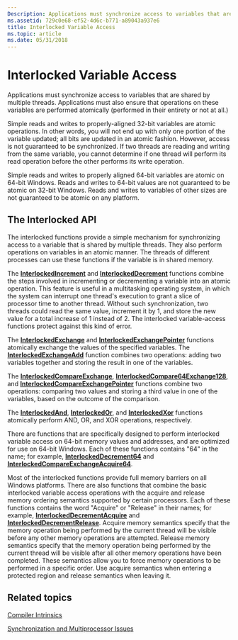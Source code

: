 ```yaml
---
Description: Applications must synchronize access to variables that are shared by multiple threads.
ms.assetid: 729c0e68-ef52-4d6c-b771-a89043a937e6
title: Interlocked Variable Access
ms.topic: article
ms.date: 05/31/2018
---
```


# Interlocked Variable Access

Applications must synchronize access to variables that are shared by multiple threads. Applications must also ensure that operations on these variables are performed atomically (performed in their entirety or not at all.)

Simple reads and writes to properly-aligned 32-bit variables are atomic operations. In other words, you will not end up with only one portion of the variable updated; all bits are updated in an atomic fashion. However, access is not guaranteed to be synchronized. If two threads are reading and writing from the same variable, you cannot determine if one thread will perform its read operation before the other performs its write operation.

Simple reads and writes to properly aligned 64-bit variables are atomic on 64-bit Windows. Reads and writes to 64-bit values are not guaranteed to be atomic on 32-bit Windows. Reads and writes to variables of other sizes are not guaranteed to be atomic on any platform.

## The Interlocked API

The interlocked functions provide a simple mechanism for synchronizing access to a variable that is shared by multiple threads. They also perform operations on variables in an atomic manner. The threads of different processes can use these functions if the variable is in shared memory.

The [**InterlockedIncrement**](/windows/win32/api/winnt/nf-winnt-interlockedincrement) and [**InterlockedDecrement**](/windows/win32/api/winnt/nf-winnt-interlockeddecrement) functions combine the steps involved in incrementing or decrementing a variable into an atomic operation. This feature is useful in a multitasking operating system, in which the system can interrupt one thread's execution to grant a slice of processor time to another thread. Without such synchronization, two threads could read the same value, increment it by 1, and store the new value for a total increase of 1 instead of 2. The interlocked variable-access functions protect against this kind of error.

The [**InterlockedExchange**](/windows/win32/api/winnt/nf-winnt-interlockedexchange) and [**InterlockedExchangePointer**](/windows/win32/api/winnt/nf-winnt-interlockedexchangepointer) functions atomically exchange the values of the specified variables. The [**InterlockedExchangeAdd**](/windows/win32/api/winnt/nf-winnt-interlockedexchangeadd) function combines two operations: adding two variables together and storing the result in one of the variables.

The [**InterlockedCompareExchange**](/windows/win32/api/winnt/nf-winnt-interlockedcompareexchange), [**InterlockedCompare64Exchange128**](https://msdn.microsoft.com/library/ms683553(v=VS.85).aspx), and [**InterlockedCompareExchangePointer**](/windows/win32/api/winnt/nf-winnt-interlockedcompareexchangepointer) functions combine two operations: comparing two values and storing a third value in one of the variables, based on the outcome of the comparison.

The [**InterlockedAnd**](/windows/win32/api/winnt/nf-winnt-interlockedand), [**InterlockedOr**](/windows/win32/api/winnt/nf-winnt-interlockedor), and [**InterlockedXor**](/windows/win32/api/winnt/nf-winnt-interlockedxor) functions atomically perform AND, OR, and XOR operations, respectively.

There are functions that are specifically designed to perform interlocked variable access on 64-bit memory values and addresses, and are optimized for use on 64-bit Windows. Each of these functions contains "64" in the name; for example, [**InterlockedDecrement64**](/windows/win32/api/winnt/nf-winnt-interlockeddecrement64) and [**InterlockedCompareExchangeAcquire64**](https://msdn.microsoft.com/library/ms683566(v=VS.85).aspx).

Most of the interlocked functions provide full memory barriers on all Windows platforms. There are also functions that combine the basic interlocked variable access operations with the acquire and release memory ordering semantics supported by certain processors. Each of these functions contains the word "Acquire" or "Release" in their names; for example, [**InterlockedDecrementAcquire**](https://msdn.microsoft.com/library/ms683583(v=VS.85).aspx) and [**InterlockedDecrementRelease**](https://msdn.microsoft.com/library/ms683586(v=VS.85).aspx). Acquire memory semantics specify that the memory operation being performed by the current thread will be visible before any other memory operations are attempted. Release memory semantics specify that the memory operation being performed by the current thread will be visible after all other memory operations have been completed. These semantics allow you to force memory operations to be performed in a specific order. Use acquire semantics when entering a protected region and release semantics when leaving it.

## Related topics

<dl> <dt>

[Compiler Intrinsics](https://msdn.microsoft.com/library/26td21ds.aspx)
</dt> <dt>

[Synchronization and Multiprocessor Issues](synchronization-and-multiprocessor-issues.md)
</dt> </dl>

 

 



